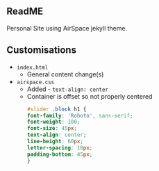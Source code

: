 ## ReadME
Personal Site using AirSpace jekyll theme.

## Customisations
- `index.html`
    - General content change(s)
- `airspace.css`
    - Added - `text-align: center`
    - Container is offset so not properly centered
        ```css
        #slider .block h1 {
        font-family: 'Roboto', sans-serif;
        font-weight: 100;
        font-size: 45px;
        text-align: center;
        line-height: 60px;
        letter-spacing: 10px;
        padding-bottom: 45px;
        }
        ```